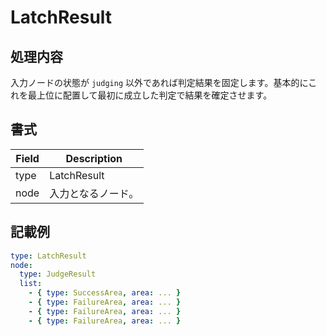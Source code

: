 # LatchResult

## 処理内容

入力ノードの状態が `judging` 以外であれば判定結果を固定します。基本的にこれを最上位に配置して最初に成立した判定で結果を確定させます。

## 書式

| Field | Description        |
| ----- | ------------------ |
| type  | LatchResult        |
| node  | 入力となるノード。 |

## 記載例

```yaml
type: LatchResult
node:
  type: JudgeResult
  list:
    - { type: SuccessArea, area: ... }
    - { type: FailureArea, area: ... }
    - { type: FailureArea, area: ... }
    - { type: FailureArea, area: ... }
```
